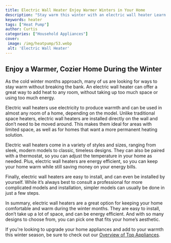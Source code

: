 ```yaml
---
title: Electric Wall Heater Enjoy Warmer Winters in Your Home
description: "Stay warm this winter with an electric wall heater Learn more about the benefits of electric wall heaters and how they can help keep your home cozy and comfortable"
keywords: heater
tags: ["Heat Pump"]
author: Curtis
categories: ["Household Appliances"]
cover: 
 image: /img/heatpump/53.webp
 alt: 'Electric Wall Heater'
---
```

## Enjoy a Warmer, Cozier Home During the Winter
As the cold winter months approach, many of us are looking for ways to stay warm without breaking the bank. An electric wall heater can offer a great way to add heat to any room, without taking up too much space or using too much energy.

Electric wall heaters use electricity to produce warmth and can be used in almost any room of a home, depending on the model. Unlike traditional space heaters, electric wall heaters are installed directly on the wall and don’t need to be moved around. This makes them ideal for areas with limited space, as well as for homes that want a more permanent heating solution.

Electric wall heaters come in a variety of styles and sizes, ranging from sleek, modern models to classic, timeless designs. They can also be paired with a thermostat, so you can adjust the temperature in your home as needed. Plus, electric wall heaters are energy efficient, so you can keep your home warm while still saving money on your energy bills.

Finally, electric wall heaters are easy to install, and can even be installed by yourself. While it’s always best to consult a professional for more complicated models and installation, simpler models can usually be done in just a few steps.

In summary, electric wall heaters are a great option for keeping your home comfortable and warm during the winter months. They are easy to install, don’t take up a lot of space, and can be energy efficient. And with so many designs to choose from, you can pick one that fits your home’s aesthetic.

If you're looking to upgrade your home appliances and add to your warmth this winter season, be sure to check out our [Overview of Top Appliances](./pages/appliance-overview).
